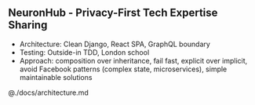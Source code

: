 ## NeuronHub - Privacy-First Tech Expertise Sharing

- Architecture: Clean Django, React SPA, GraphQL boundary
- Testing: Outside-in TDD, London school
- Approach: composition over inheritance, fail fast, explicit over implicit, avoid Facebook patterns (complex state, microservices), simple maintainable solutions

@./docs/architecture.md
